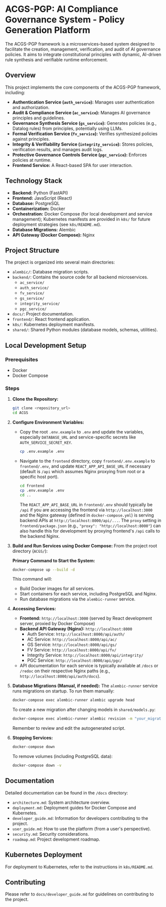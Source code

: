 # ACGS-PGP: AI Compliance Governance System - Policy Generation Platform

The ACGS-PGP framework is a microservices-based system designed to facilitate the creation, management, verification, and audit of AI governance policies. It aims to integrate constitutional principles with dynamic, AI-driven rule synthesis and verifiable runtime enforcement.

## Overview

This project implements the core components of the ACGS-PGP framework, including:
-   **Authentication Service (`auth_service`):** Manages user authentication and authorization.
-   **Audit & Compliance Service (`ac_service`):** Manages AI governance principles and guidelines.
-   **Governance Synthesis Service (`gs_service`):** Generates policies (e.g., Datalog rules) from principles, potentially using LLMs.
-   **Formal Verification Service (`fv_service`):** Verifies synthesized policies against principles.
-   **Integrity & Verifiability Service (`integrity_service`):** Stores policies, verification results, and manages audit logs.
-   **Protective Governance Controls Service (`pgc_service`):** Enforces policies at runtime.
-   **Frontend Service:** A React-based SPA for user interaction.

## Technology Stack

-   **Backend:** Python (FastAPI)
-   **Frontend:** JavaScript (React)
-   **Database:** PostgreSQL
-   **Containerization:** Docker
-   **Orchestration:** Docker Compose (for local development and service management); Kubernetes manifests are provided in `k8s/` for future deployment strategies (see `k8s/README.md`).
-   **Database Migrations:** Alembic
-   **API Gateway (Docker Compose):** Nginx

## Project Structure

The project is organized into several main directories:
-   `alembic/`: Database migration scripts.
-   `backend/`: Contains the source code for all backend microservices.
    -   `ac_service/`
    -   `auth_service/`
    -   `fv_service/`
    -   `gs_service/`
    -   `integrity_service/`
    -   `pgc_service/`
-   `docs/`: Project documentation.
-   `frontend/`: React frontend application.
-   `k8s/`: Kubernetes deployment manifests.
-   `shared/`: Shared Python modules (database models, schemas, utilities).

## Local Development Setup

### Prerequisites

-   Docker
-   Docker Compose

### Steps

1.  **Clone the Repository:**
    ```bash
    git clone <repository_url>
    cd ACGS
    ```

2.  **Configure Environment Variables:**
    *   Copy the root `.env.example` to `.env` and update the variables, especially `DATABASE_URL` and service-specific secrets like `AUTH_SERVICE_SECRET_KEY`.
        ```bash
        cp .env.example .env
        ```
    *   Navigate to the `frontend` directory, copy `frontend/.env.example` to `frontend/.env`, and update `REACT_APP_API_BASE_URL` if necessary (default is `/api` which assumes Nginx proxying from root or a specific host port).
        ```bash
        cd frontend
        cp .env.example .env
        cd ..
        ```
        The `REACT_APP_API_BASE_URL` in `frontend/.env` should typically be `/api` if you are accessing the frontend via `http://localhost:3000` and the Nginx gateway (defined in `docker-compose.yml`) is serving backend APIs at `http://localhost:8000/api/...`. The `proxy` setting in `frontend/package.json` (e.g., `"proxy": "http://localhost:8000"`) can also handle this for development by proxying frontend's `/api` calls to the backend Nginx.

3.  **Build and Run Services using Docker Compose:**
    From the project root directory (`ACGS/`):

    **Primary Command to Start the System:**
    ```bash
    docker-compose up --build -d
    ```
    This command will:
    *   Build Docker images for all services.
    *   Start containers for each service, including PostgreSQL and Nginx.
    *   Run database migrations via the `alembic-runner` service.

4.  **Accessing Services:**
    *   **Frontend:** `http://localhost:3000` (served by React development server, proxied by Docker Compose)
    *   **Backend API Gateway (Nginx):** `http://localhost:8000`
        *   Auth Service: `http://localhost:8000/api/auth/`
        *   AC Service: `http://localhost:8000/api/ac/`
        *   GS Service: `http://localhost:8000/api/gs/`
        *   FV Service: `http://localhost:8000/api/fv/`
        *   Integrity Service: `http://localhost:8000/api/integrity/`
        *   PGC Service: `http://localhost:8000/api/pgc/`
    *   API documentation for each service is typically available at `/docs` or `/redoc` on their respective Nginx paths (e.g., `http://localhost:8000/api/auth/docs`).

5.  **Database Migrations (Manual, if needed):**
    The `alembic-runner` service runs migrations on startup. To run them manually:
    ```bash
    docker-compose exec alembic-runner alembic upgrade head
    ```
    To create a new migration after changing models in `shared/models.py`:
    ```bash
    docker-compose exec alembic-runner alembic revision -m "your_migration_message" --autogenerate
    ```
    Remember to review and edit the autogenerated script.

6.  **Stopping Services:**
    ```bash
    docker-compose down
    ```
    To remove volumes (including PostgreSQL data):
    ```bash
    docker-compose down -v
    ```

## Documentation

Detailed documentation can be found in the `/docs` directory:
-   `architecture.md`: System architecture overview.
-   `deployment.md`: Deployment guides for Docker Compose and Kubernetes.
-   `developer_guide.md`: Information for developers contributing to the project.
-   `user_guide.md`: How to use the platform (from a user's perspective).
-   `security.md`: Security considerations.
-   `roadmap.md`: Project development roadmap.

## Kubernetes Deployment

For deployment to Kubernetes, refer to the instructions in `k8s/README.md`.

## Contributing

Please refer to `docs/developer_guide.md` for guidelines on contributing to the project.
